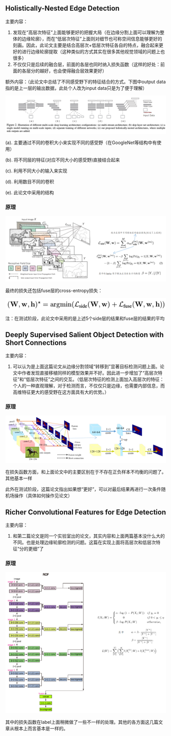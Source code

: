 ## Holistically-Nested Edge Detection

主要内容：

1. 发现在“高层次特征”上面能够更好的把握大局（在边缘分割上面可以理解为整体的边缘轮廓），而在“低层次特征”上面则对细节也可称空间信息能够更好的刻画。因此，此论文主要是结合高层次+低层次特征各自的特点，融合起来更好的进行边缘轮廓提取（这种类似的方式其实在很多其他视觉领域的问题上也很多）
2. 不仅仅只是后续的融合层，前面的各层也同时纳入损失函数（这样的好处：前面的各层分的越好，也会使得融合层效果更好）

额外内容：（此论文中总结了不同感受野下的特征结合的方式。下图中output data指的是上一层的输出数据，此处个人改为input data只是为了便于理解）

![](./png/img1.png)

(a). 主要通过不同的卷积大小来实现不同的感受野（在GoogleNet等结构中有使用）

(b). 将不同层的特征(对应不同大小的感受野)直接结合起来

(c). 利用不同大小的输入来实现

(d). 利用数目不同的卷积

(e). 此论文中采用的结构

### 原理

![](./png/img2.png)

最终的损失还包括fuse层的cross-entropy损失：

![](./png/img3.png)

注：在测试阶段，此论文中采用的是上述5个side层的结果和fuse层的结果的平均

## Deeply Supervised Salient Object Detection with Short Connections

主要内容：

1. 可以认为是上面这篇论文从边缘分割领域“转移到”显著目标检测问题上面。论文中作者发现直接移植同样的模型效果并不好。因此进一步增加了“高层次特征”和“低层次特征”之间的交互。（低层次特征的检测上面加入高层次的特征：个人的一种直观理解，对于检测而言，不仅仅只是边缘，也需要内部信息，而高维特征更大的感受野在这方面具有大的优势。）

### 原理

![](./png/img4.png)

在损失函数方面，和上面论文中的主要区别在于不存在正负样本不均衡的问题了。其他基本一样

此外在测试阶段，这篇论文指出如果想“更好”，可以对最后结果再进行一次条件随机场操作（具体如何操作见论文）

## Richer Convolutional Features for Edge Detection

主要内容：

1. 和第二篇论文是同一个实验室出的论文，其实内容和上面两篇基本没什么大的不同。也是处理边缘轮廓检测的问题。这篇在实现上面将高层次和低层次特征“分的更细”了

### 原理

![](./png/img5.png)



其中的损失函数在label上面稍微做了一些不一样的处理。其他的各方面这几篇文章从根本上而言基本是一样的。